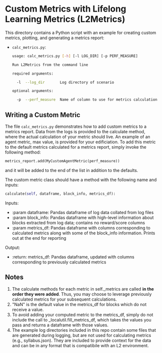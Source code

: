 # Custom Metrics with Lifelong Learning Metrics (L2Metrics)

This directory contains a Python script with an example for creating custom metrics, plotting, and generating a metrics report:

* `calc_metrics.py`:

  ```bash
  usage: calc_metrics.py [-h] [-l LOG_DIR] [-p PERF_MEASURE]
  
  Run L2Metrics from the command line

  required arguments:

    -l  --log_dir       Log directory of scenario

  optional arguments:

    -p  --perf_measure  Name of column to use for metrics calculations

  ```

## Writing a Custom Metric

The file `calc_metrics.py` demonstrates how to add custom metrics to a metrics report. Data from the logs is provided to the calculate method, where the actual calculation of your metric should live. An example of an agent metric, max value, is provided for your edificiation. To add this metric to the default metrics calculated for a metrics report, simply invoke the following method:

```Python
metrics_report.add(MyCustomAgentMetric(perf_measure))
```

and it will be added to the end of the list in addition to the defaults.

The custom metric class should have a method with the following name and inputs:

```Python
calculate(self, dataframe, block_info, metrics_df):
```

Inputs:

* :param dataframe: Pandas dataframe of log data collated from log files
* :param block_info: Pandas dataframe with high-level information about blocks extracted from log data; contains no reward/score columns
* :param metrics_df: Pandas dataframe with columns corresponding to calculated metrics along with some of the block_info information. Prints out at the end for reporting

Output:

* :return: metrics_df: Pandas dataframe, updated with columns corresponding to previously calculated metrics

## Notes

1. The calculate methods for each metric in self._metrics are called **in the order they were added**. Thus, you may choose to leverage previously calculated metrics for your subsequent calculations.
2. "NaN" is the default value in the metrics_df for blocks which do not receive a value.
3. To avoid adding your computed metric to the metrics_df, simply do not include the call to _localutil.fill_metrics_df, which takes the values you pass and returns a dataframe with those values.
4. The example log directories included in this repo contain some files that are generated during logging, but are not used for calculating metrics (e.g., syllabus.json). They are included to provide context for the data and can be in any format that is compatibile with an L2 environment.
